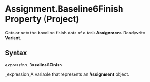 
# Assignment.Baseline6Finish Property (Project)

Gets or sets the baseline finish date of a task  **Assignment**. Read/write  **Variant**.


## Syntax

 _expression_. **Baseline6Finish**

 _expression_A variable that represents an  **Assignment** object.

